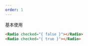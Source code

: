 ```yaml
---
order: 1
---
```


基本使用

```html
<Radio checked="{ false }"></Radio>
<Radio checked="{ true }"></Radio>
```
